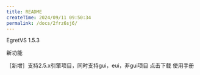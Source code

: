 ```yaml
---
title: README
createTime: 2024/09/11 09:50:34
permalink: /docs/2frz6sj6/
---
```

EgretVS 1.5.3

新功能

［新增］支持2.5.x引擎项目，同时支持gui，eui，非gui项目
点击下载
使用手册